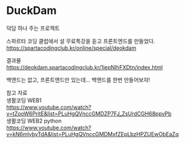 # DuckDam
덕담 하나 주는 프로젝트  

스파르타 코딩 클럽에서 설 무료특강을 듣고 프론트엔드를 만들었다.
https://spartacodingclub.kr/online/special/deokdam  

결과물  
https://deokdam.spartacodingclub.kr/1iepNIhFXDtn/index.html  

백앤드는 없고, 프론트앤드만 있는데...
백앤드를 한번 만들어보자!

참고 자료  
생활코딩 WEB1  
https://www.youtube.com/watch?v=tZooW6PritE&list=PLuHgQVnccGMDZP7FJ_ZsUrdCGH68ppvPb  
생활코딩 WEB2 python  
https://www.youtube.com/watch?v=kN6mlybyTdA&list=PLuHgQVnccGMDMxfZEpLbzHPZUEwObEaZq  

